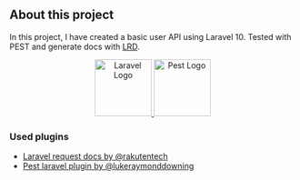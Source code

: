 ## About this project

In this project, I have created a basic user API using Laravel 10. Tested with PEST and generate docs with [LRD](https://github.com/rakutentech/laravel-request-docs).

<p align="center">
<a href="https://laravel.com" target="_blank">
<img 
    src="https://raw.githubusercontent.com/laravel/art/master/logo-lockup/5%20SVG/2%20CMYK/1%20Full%20Color/laravel-logolockup-cmyk-red.svg"
    height="100"
    alt="Laravel Logo"
>
</a>
<a href="https://pestphp.com/" target="_blank">
<img src="https://pbs.twimg.com/profile_images/1636740224297435138/8Aw_57t8_400x400.png" height="100" alt="Pest Logo">
</a>
</p>

### Used plugins

- [Laravel request docs by @rakutentech](https://github.com/rakutentech/laravel-request-docs)
- [Pest laravel plugin by @lukeraymonddowning](https://github.com/lukeraymonddowning/pest-plugin-larastrap)
